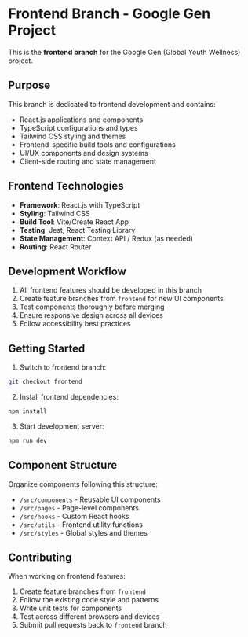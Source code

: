 # Frontend Branch - Google Gen Project

This is the **frontend branch** for the Google Gen (Global Youth Wellness) project.

## Purpose

This branch is dedicated to frontend development and contains:
- React.js applications and components
- TypeScript configurations and types
- Tailwind CSS styling and themes
- Frontend-specific build tools and configurations
- UI/UX components and design systems
- Client-side routing and state management

## Frontend Technologies

- **Framework**: React.js with TypeScript
- **Styling**: Tailwind CSS
- **Build Tool**: Vite/Create React App
- **Testing**: Jest, React Testing Library
- **State Management**: Context API / Redux (as needed)
- **Routing**: React Router

## Development Workflow

1. All frontend features should be developed in this branch
2. Create feature branches from `frontend` for new UI components
3. Test components thoroughly before merging
4. Ensure responsive design across all devices
5. Follow accessibility best practices

## Getting Started

1. Switch to frontend branch:
```bash
git checkout frontend
```

2. Install frontend dependencies:
```bash
npm install
```

3. Start development server:
```bash
npm run dev
```

## Component Structure

Organize components following this structure:
- `/src/components` - Reusable UI components
- `/src/pages` - Page-level components
- `/src/hooks` - Custom React hooks
- `/src/utils` - Frontend utility functions
- `/src/styles` - Global styles and themes

## Contributing

When working on frontend features:
1. Create feature branches from `frontend`
2. Follow the existing code style and patterns
3. Write unit tests for components
4. Test across different browsers and devices
5. Submit pull requests back to `frontend` branch
